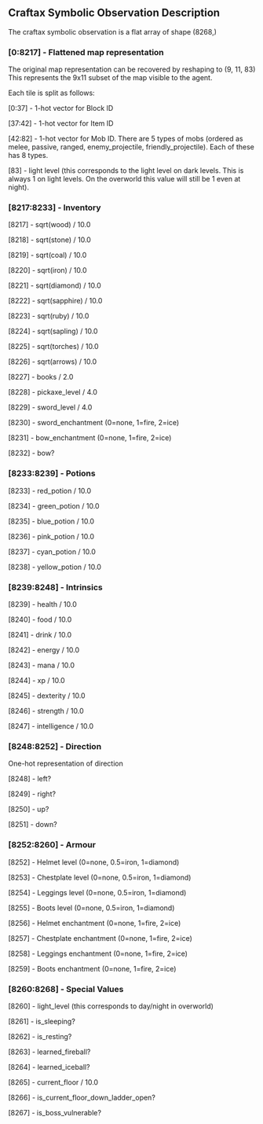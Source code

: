 ## Craftax Symbolic Observation Description

The craftax symbolic observation is a flat array of shape (8268,)

### [0:8217] - Flattened map representation
The original map representation can be recovered by reshaping to (9, 11, 83)
This represents the 9x11 subset of the map visible to the agent.

Each tile is split as follows:

[0:37] - 1-hot vector for Block ID

[37:42] - 1-hot vector for Item ID

[42:82] - 1-hot vector for Mob ID.  There are 5 types of mobs (ordered as melee, passive, ranged, enemy_projectile, friendly_projectile).
Each of these has 8 types.

[83] - light level (this corresponds to the light level on dark levels.  This is always 1 on light levels.  On the overworld this value will still be 1 even at night).


### [8217:8233] - Inventory

[8217] - sqrt(wood) / 10.0

[8218] - sqrt(stone) / 10.0

[8219] - sqrt(coal) / 10.0

[8220] - sqrt(iron) / 10.0

[8221] - sqrt(diamond) / 10.0

[8222] - sqrt(sapphire) / 10.0

[8223] - sqrt(ruby) / 10.0

[8224] - sqrt(sapling) / 10.0

[8225] - sqrt(torches) / 10.0

[8226] - sqrt(arrows) / 10.0

[8227] - books / 2.0

[8228] - pickaxe_level / 4.0

[8229] - sword_level / 4.0

[8230] - sword_enchantment (0=none, 1=fire, 2=ice)

[8231] - bow_enchantment (0=none, 1=fire, 2=ice)

[8232] - bow?


### [8233:8239] - Potions

[8233] - red_potion / 10.0

[8234] - green_potion / 10.0

[8235] - blue_potion / 10.0

[8236] - pink_potion / 10.0

[8237] - cyan_potion / 10.0

[8238] - yellow_potion / 10.0


### [8239:8248] - Intrinsics
[8239] - health / 10.0

[8240] - food / 10.0

[8241] - drink / 10.0

[8242] - energy / 10.0

[8243] - mana / 10.0

[8244] - xp / 10.0

[8245] - dexterity / 10.0

[8246] - strength / 10.0

[8247] - intelligence / 10.0


### [8248:8252] - Direction

One-hot representation of direction

[8248] - left?

[8249] - right?

[8250] - up?

[8251] - down?


### [8252:8260] - Armour

[8252] - Helmet level (0=none, 0.5=iron, 1=diamond)

[8253] - Chestplate level (0=none, 0.5=iron, 1=diamond)

[8254] - Leggings level (0=none, 0.5=iron, 1=diamond)

[8255] - Boots level (0=none, 0.5=iron, 1=diamond)

[8256] - Helmet enchantment (0=none, 1=fire, 2=ice)

[8257] - Chestplate enchantment (0=none, 1=fire, 2=ice)

[8258] - Leggings enchantment (0=none, 1=fire, 2=ice)

[8259] - Boots enchantment (0=none, 1=fire, 2=ice)


### [8260:8268] - Special Values

[8260] - light_level (this corresponds to day/night in overworld)

[8261] - is_sleeping?

[8262] - is_resting?

[8263] - learned_fireball?

[8264] - learned_iceball?

[8265] - current_floor / 10.0 

[8266] - is_current_floor_down_ladder_open?

[8267] - is_boss_vulnerable?
